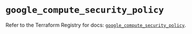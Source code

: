 # `google_compute_security_policy`

Refer to the Terraform Registry for docs: [`google_compute_security_policy`](https://registry.terraform.io/providers/hashicorp/google/5.36.0/docs/resources/compute_security_policy).
